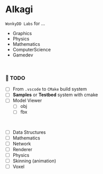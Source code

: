# Alkagi

`WonkyDD Labs` for ...
- Graphics
- Physics
- Mathematics
- ComputerScience
- Gamedev

<br>

### 📝 TODO

- [ ] From `.vscode` to `CMake` build system
- [ ] **Samples** or **Testbed** system with cmake
- [ ] Model Viewer
  - [ ] obj
  - [ ] fbx

<br>

- [ ] Data Structures
- [ ] Mathematics
- [ ] Network
- [ ] Renderer
- [ ] Physics
- [ ] Skinning (animation)
- [ ] Voxel
